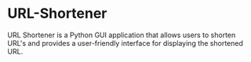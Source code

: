 # URL-Shortener
URL Shortener is a Python GUI application that allows users to shorten URL's and provides a user-friendly interface for displaying the shortened URL.
